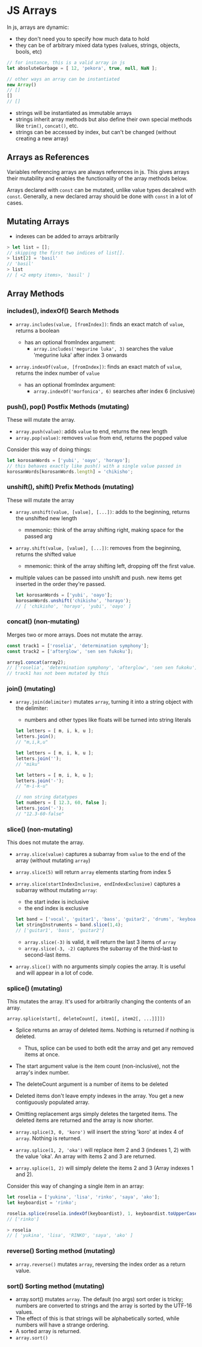 # JS Arrays

In js, arrays are dynamic:
- they don't need you to specify how much data to hold
- they can be of arbitrary mixed data types (values, strings, objects, bools, etc)

```javascript
// for instance, this is a valid array in js
let absoluteGarbage = [ 12, 'pekora', true, null, NaN ];
```

```javascript
// other ways an array can be instantiated
new Array()
// []
[]
// []
```

- strings will be instantiated as immutable arrays
- strings inherit array methods but also define their own special methods like `trim()`, `concat()`, etc.
- strings can be accessed by index, but can't be changed (without creating a new array)

## Arrays as References

Variables referencing arrays are always references in js. This gives arrays their mutability and enables the functionality of the array methods below.

Arrays declared with `const` can be mutated, unlike value types decalred with `const`. Generally, a new declared array should be done with `const` in a lot of cases. 

## Mutating Arrays

- indexes can be added to arrays arbitrarily

```javascript
> let list = [];
// skipping the first two indices of list[].
> list[2] = 'basil'
// 'basil'
> list
// [ <2 empty items>, 'basil' ]
```

## Array Methods

### includes(), indexOf() Search Methods

- `array.includes(value, [fromIndex])`: finds an exact match of `value`, returns a boolean
	- has an optional fromIndex argument:
		- `array.includes('megurine luka', 3)` searches the value 'megurine luka' after index 3 onwards

- `array.indexOf(value, [fromIndex])`: finds an exact match of `value`, returns the index number of `value`
	- has an optional fromIndex argument:
		- `array.indexOf('morfonica', 6)` searches after index 6 (inclusive)

### push(), pop() Postfix Methods (mutating)

These will mutate the array.

- `array.push(value)`: adds `value` to end, returns the new length
- `array.pop(value)`: removes `value` from end, returns the popped value 

Consider this way of doing things:

```javascript
let korosanWords = ['yubi', 'oayo', 'horayo'];
// this behaves exactly like push() with a single value passed in
korosanWords[korosanWords.length] = 'chikisho';
```

### unshift(), shift() Prefix Methods (mutating)

These will mutate the array

- `array.unshift(value, [value], [...])`: adds to the beginning, returns the unshifted new length
	- mnemonic: think of the array shifting right, making space for the passed arg
- `array.shift(value, [value], [...])`: removes from the beginning, returns the shifted value
	- mnemonic: think of the array shifting left, dropping off the first value.
- multiple values can be passed into unshift and push. new items get inserted in the order they're passed.

	```javascript
	let korosanWords = ['yubi', 'oayo'];
	korosanWords.unshift('chikisho', 'horayo');
	// [ 'chikisho', 'horayo', 'yubi', 'oayo' ]
	```

### concat() (non-mutating)

Merges two or more arrays. Does not mutate the array.

```javascript
const track1 = ['roselia', 'determination symphony'];
const track2 = ['afterglow', 'sen sen fukoku'];

array1.concat(array2);
// ['roselia', 'determination symphony', 'afterglow', 'sen sen fukoku']
// track1 has not been mutated by this
```

### join() (mutating)

- `array.join(delimiter)` mutates `array`, turning it into a string object with the delimiter:
	- numbers and other types like floats will be turned into string literals
 
	```javascript
	let letters = [ m, i, k, u ];
	letters.join();
	// "m,i,k,u"
	```
	
	```javascript
	let letters = [ m, i, k, u ];
	letters.join('');
	// "miku"
	```
	
	```javascript
	let letters = [ m, i, k, u ];
	letters.join('-');
	// "m-i-k-u"
	```
	
	```javascript
	// non string datatypes
	let numbers = [ 12.3, 60, false ];
	letters.join('-');
	// "12.3-60-false"
	```

### slice() (non-mutating)

This does not mutate the array.

- `array.slice(value)` captures a subarray from `value` to the end of the array (without mutating `array`)
- `array.slice(5)` will return `array` elements starting from index 5
- `array.slice(startIndexInclusive, endIndexExclusive)` captures a subarray without mutating `array`:
	- the start index is inclusive
	- the end index is exclusive

	```javascript
	let band = ['vocal', 'guitar1', 'bass', 'guitar2', 'drums', 'keyboard']
	let stringInstruments = band.slice(1,4);
	// ['guitar1', 'bass', 'guitar2']
	```
	- `array.slice(-3)` is valid, it will return the last 3 items of `array`
	- `array.slice(-3, -2)` captures the subarray of the third-last to second-last items.
- `array.slice()` with no arguments simply copies the array. It is useful and will appear in a lot of code.

### splice() (mutating)

This mutates the array. It's used for arbitrarily changing the contents of an array.

`array.splice(start[, deleteCount[, item1[, item2[, ...]]]])`

- Splice returns an array of deleted items. Nothing is returned if nothing is deleted.
	- Thus, splice can be used to both edit the array and get any removed items at once.
- The start argument value is the item count (non-inclusive), not the array's index number.
- The deleteCount argument is a number of items to be deleted
- Deleted items don't leave empty indexes in the array. You get a new contiguously populated array.
- Omitting replacement args simply deletes the targeted items. The deleted items are returned and the array is now shorter.

- `array.splice(3, 0, 'koro')` will insert the string 'koro' at index 4 of `array`. Nothing is returned.
- `array.splice(1, 2, 'oka')` will replace item 2 and 3 (indexes 1, 2) with the value 'oka'. An array with items 2 and 3 are returned.
- `array.splice(1, 2)` will simply delete the items 2 and 3 (Array indexes 1 and 2).

Consider this way of changing a single item in an array:

```javascript
let roselia = ['yukina', 'lisa', 'rinko', 'saya', 'ako'];
let keyboardist = 'rinko';

roselia.splice(roselia.indexOf(keyboardist), 1, keyboardist.toUpperCase());
// ['rinko']

> roselia
// [ 'yukina', 'lisa', 'RINKO', 'saya', 'ako' ]
```

### reverse() Sorting method (mutating)

- `array.reverse()` mutates `array`, reversing the index order as a return value.

### sort() Sorting method (mutating)

- array.sort() mutates `array`. The default (no args) sort order is tricky; numbers are converted to strings and the array is sorted by the UTF-16 values.
- The effect of this is that strings will be alphabetically sorted, while numbers will have a strange ordering.
- A sorted array is returned.
- `array.sort()` 

